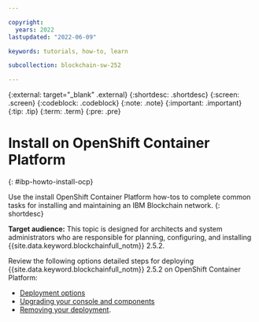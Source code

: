 ```yaml
---

copyright:
  years: 2022
lastupdated: "2022-06-09"

keywords: tutorials, how-to, learn

subcollection: blockchain-sw-252

---
```


{:external: target="_blank" .external}
{:shortdesc: .shortdesc}
{:screen: .screen}
{:codeblock: .codeblock}
{:note: .note}
{:important: .important}
{:tip: .tip}
{:term: .term}
{:pre: .pre}


# Install on OpenShift Container Platform 
{: #ibp-howto-install-ocp}

Use the install OpenShift Container Platform how-tos to complete common tasks for installing and maintaining an IBM Blockchain network. 
{: shortdesc}

**Target audience:** This topic is designed for architects and system administrators who are responsible 
for planning, configuring, and installing {{site.data.keyword.blockchainfull_notm}} 2.5.2.

Review the following options detailed steps for deploying {{site.data.keyword.blockchainfull_notm}} 2.5.2 on OpenShift Container Platform: 

- [Deployment options](howto-deployment-options.md)
- [Upgrading your console and components](howto/console-upgrade-ocp.md)
- [Removing your deployment](howto/console-delete-ocp.md).
